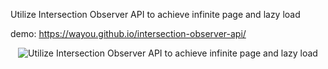 
Utilize Intersection Observer API to achieve infinite page and lazy load

demo: https://wayou.github.io/intersection-observer-api/

<p align="center">
<img align="center" alt="Utilize Intersection Observer API to achieve infinite page and lazy load" src="https://user-images.githubusercontent.com/3783096/69900832-496a5300-13b3-11ea-9a27-101717229e11.gif" />
</p>

